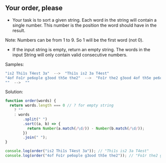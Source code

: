## Your order, please

- Your task is to sort a given string. Each word in the string will contain a single number. This number is the position the word should have in the result.

Note: Numbers can be from 1 to 9. So 1 will be the first word (not 0).

- If the input string is empty, return an empty string. The words in the input String will only contain valid consecutive numbers.

Samples:
```js
"is2 Thi1s T4est 3a"  -->  "Thi1s is2 3a T4est"
"4of Fo1r pe6ople g3ood th5e the2"  -->  "Fo1r the2 g3ood 4of th5e pe6ople"
""  -->  ""
```

Solution:
```js
function order(words) { 
  return words.length === 0 // ? for empty string
    ? ""
    : words
        .split(" ")
        .sort((a, b) => { 
          return Number(a.match(/\d/)) - Number(b.match(/\d/));
        })
        .join(" "); 
}

console.log(order("is2 Thi1s T4est 3a")); // "Thi1s is2 3a T4est"
console.log(order("4of Fo1r pe6ople g3ood th5e the2")); // "Fo1r the2 g3ood 4of th5e pe6ople"
```